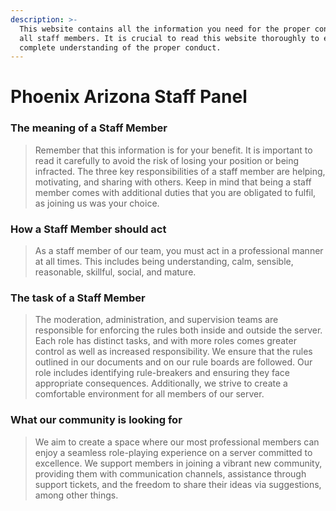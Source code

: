 ```yaml
---
description: >-
  This website contains all the information you need for the proper conduct of
  all staff members. It is crucial to read this website thoroughly to ensure a
  complete understanding of the proper conduct.
---
```


# Phoenix Arizona Staff Panel

### The meaning of a Staff Member

> Remember that this information is for your benefit. It is important to read it carefully to avoid the risk of losing your position or being infracted. The three key responsibilities of a staff member are helping, motivating, and sharing with others. Keep in mind that being a staff member comes with additional duties that you are obligated to fulfil, as joining us was your choice.

### How a Staff Member should act

> As a staff member of our team, you must act in a professional manner at all times. This includes being understanding, calm, sensible, reasonable, skillful, social, and mature.

### The task of a Staff Member

> The moderation, administration, and supervision teams are responsible for enforcing the rules both inside and outside the server. Each role has distinct tasks, and with more roles comes greater control as well as increased responsibility. We ensure that the rules outlined in our documents and on our rule boards are followed. Our role includes identifying rule-breakers and ensuring they face appropriate consequences. Additionally, we strive to create a comfortable environment for all members of our server.

### What our community is looking for

> We aim to create a space where our most professional members can enjoy a seamless role-playing experience on a server committed to excellence. We support members in joining a vibrant new community, providing them with communication channels, assistance through support tickets, and the freedom to share their ideas via suggestions, among other things.
